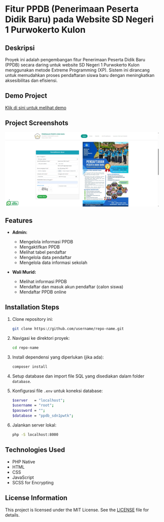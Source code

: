# Fitur PPDB (Penerimaan Peserta Didik Baru) pada Website SD Negeri 1 Purwokerto Kulon

## Deskripsi
Proyek ini adalah pengembangan fitur Penerimaan Peserta Didik Baru (PPDB) secara daring untuk website SD Negeri 1 Purwokerto Kulon menggunakan metode Extreme Programming (XP). Sistem ini dirancang untuk memudahkan proses pendaftaran siswa baru dengan meningkatkan aksesibilitas dan efisiensi.

## Demo Project
[Klik di sini untuk melihat demo](https://ppdb.sdn1purwokertokulon.sch.id)

## Project Screenshots
![Halaman Utama](assets/Beranda-2.jpeg)

## Features
- **Admin:**
  - Mengelola informasi PPDB
  - Mengaktifkan PPDB
  - Melihat tabel pendaftar
  - Mengelola data pendaftar
  - Mengelola data informasi sekolah

- **Wali Murid:**
  - Melihat informasi PPDB
  - Mendaftar dan masuk akun pendaftar (calon siswa)
  - Mendaftar PPDB online

## Installation Steps
1. Clone repository ini:
    ```bash
    git clone https://github.com/username/repo-name.git
    ```
2. Navigasi ke direktori proyek:
    ```bash
    cd repo-name
    ```
3. Install dependensi yang diperlukan (jika ada):
    ```bash
    composer install
    ```
4. Setup database dan import file SQL yang disediakan dalam folder `database`.

5. Konfigurasi file `.env` untuk koneksi database:
    ```bash
    $server   = "localhost";
    $username = "root";
    $password = "";
    $database = "ppdb_sdn1pwtk";
    ```

6. Jalankan server lokal:
    ```bash
    php -S localhost:8000
    ```

## Technologies Used
- PHP Native
- HTML
- CSS
- JavaScript
- SCSS for Encrypting

## License Information
This project is licensed under the MIT License. See the [LICENSE](LICENSE) file for details.
